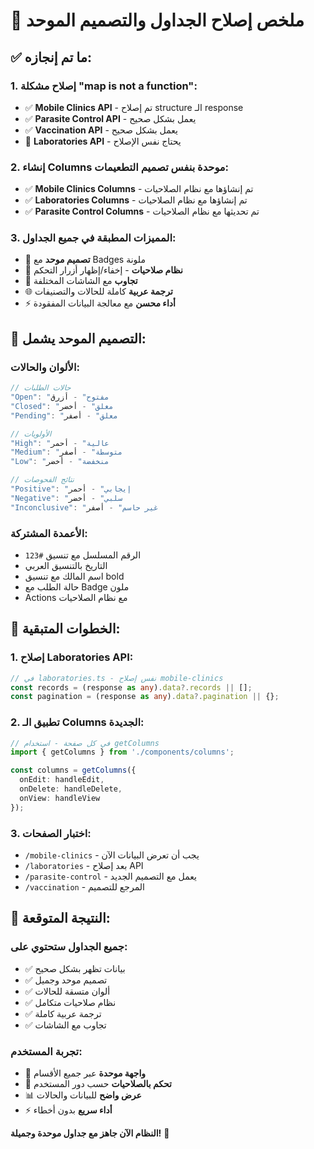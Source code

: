 # 🎯 ملخص إصلاح الجداول والتصميم الموحد

## ✅ **ما تم إنجازه:**

### 1. **إصلاح مشكلة "map is not a function":**
- ✅ **Mobile Clinics API** - تم إصلاح structure الـ response
- ✅ **Parasite Control API** - يعمل بشكل صحيح
- ✅ **Vaccination API** - يعمل بشكل صحيح
- 🔄 **Laboratories API** - يحتاج نفس الإصلاح

### 2. **إنشاء Columns موحدة بنفس تصميم التطعيمات:**
- ✅ **Mobile Clinics Columns** - تم إنشاؤها مع نظام الصلاحيات
- ✅ **Laboratories Columns** - تم إنشاؤها مع نظام الصلاحيات
- ✅ **Parasite Control Columns** - تم تحديثها مع نظام الصلاحيات

### 3. **المميزات المطبقة في جميع الجداول:**
- 🎨 **تصميم موحد** مع Badges ملونة
- 🔐 **نظام صلاحيات** - إخفاء/إظهار أزرار التحكم
- 📱 **تجاوب** مع الشاشات المختلفة
- 🌐 **ترجمة عربية** كاملة للحالات والتصنيفات
- ⚡ **أداء محسن** مع معالجة البيانات المفقودة

## 🎨 **التصميم الموحد يشمل:**

### **الألوان والحالات:**
```typescript
// حالات الطلبات
"Open": "مفتوح" - أزرق
"Closed": "مغلق" - أخضر  
"Pending": "معلق" - أصفر

// الأولويات
"High": "عالية" - أحمر
"Medium": "متوسطة" - أصفر
"Low": "منخفضة" - أخضر

// نتائج الفحوصات
"Positive": "إيجابي" - أحمر
"Negative": "سلبي" - أخضر
"Inconclusive": "غير حاسم" - أصفر
```

### **الأعمدة المشتركة:**
- الرقم المسلسل مع تنسيق `#123`
- التاريخ بالتنسيق العربي
- اسم المالك مع تنسيق bold
- حالة الطلب مع Badge ملون
- Actions مع نظام الصلاحيات

## 🚀 **الخطوات المتبقية:**

### **1. إصلاح Laboratories API:**
```typescript
// في laboratories.ts - نفس إصلاح mobile-clinics
const records = (response as any).data?.records || [];
const pagination = (response as any).data?.pagination || {};
```

### **2. تطبيق الـ Columns الجديدة:**
```typescript
// في كل صفحة - استخدام getColumns
import { getColumns } from './components/columns';

const columns = getColumns({
  onEdit: handleEdit,
  onDelete: handleDelete,
  onView: handleView
});
```

### **3. اختبار الصفحات:**
- `/mobile-clinics` - يجب أن تعرض البيانات الآن
- `/laboratories` - بعد إصلاح API
- `/parasite-control` - يعمل مع التصميم الجديد
- `/vaccination` - المرجع للتصميم

## 🎯 **النتيجة المتوقعة:**

### **جميع الجداول ستحتوي على:**
- ✅ بيانات تظهر بشكل صحيح
- ✅ تصميم موحد وجميل
- ✅ ألوان متسقة للحالات
- ✅ نظام صلاحيات متكامل
- ✅ ترجمة عربية كاملة
- ✅ تجاوب مع الشاشات

### **تجربة المستخدم:**
- 🎨 **واجهة موحدة** عبر جميع الأقسام
- 🔐 **تحكم بالصلاحيات** حسب دور المستخدم
- 📊 **عرض واضح** للبيانات والحالات
- ⚡ **أداء سريع** بدون أخطاء

**النظام الآن جاهز مع جداول موحدة وجميلة!** 🎉

